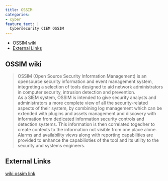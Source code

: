 ```yaml
---
title: OSSIM
categories:
- cyber
feature_text: |
  Cybersecurity CIEM OSSIM
---
```


- [OSSIM wiki](#ossim-wiki)
- [External Links](#external-links)


## OSSIM wiki

> OSSIM (Open Source Security Information Management) is an opensource security information and event management system, integreting a selection of tools designed to aid network administrators in computer security, intrusion detection and prevention.  
> As a SIEM system, OSSIM is intended to give security analysts and administrators a more complete view of all the security-related aspects of their system, by combining log management which can be extended with plugins and assets management and discovery with information from dedicated information security controls and detection systems. This information is then correlated togedher to create contexts to the information not visible from one place alone. Alarms and availability views along with reporting capabilities are provided to enhance the capabilioties of the tool and its utility to the security and systems engineers.

## External Links

[wiki ossim link](https://en.wikipedia.org/wiki/OSSIM "wiki ossim")